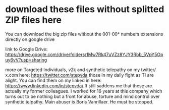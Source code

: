 # download these files without splitted ZIP files here
You can download the big zip files without the 001-00* numbers extensions directly on google drive

link to Google Drive: <https://drive.google.com/drive/folders/1Mw7Rk47uVZz8YJY3Rbb_5VpY5Opuy6vV?usp=sharing>

more on Targeted Individuals, v2k and synthetic telepathy on my twitter/ x.com here: <https://twitter.com/stepvda>
those in my daily fight as TI are alight. You can find them on my linked in here: <https://www.linkedin.com/in/stepvda/> It still saddens me that these are actually my former colleagues. I worked for 16 years at this company which turns out to be nothing but a front for abuse, torture and mind control over synthetic telpathy. Main abuser is Boris Vanrillaer. He must be stopped.
